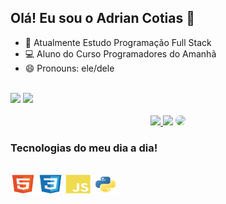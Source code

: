## Olá! Eu sou  o Adrian Cotias 👋

- 👤 Atualmente Estudo Programação Full Stack 
- 💻 Aluno do Curso Programadores do Amanhã
- 😄 Pronouns: ele/dele
<br>
<div> 
   <img  height="180em" src="https://github-readme-stats.vercel.app/api?username=AdrianCotias&show_icons=true&theme=midnight-purple&include_all_commits=true&count_private=true"/>
   <img  height="180em" src="https://github-readme-stats.vercel.app/api/top-langs/?username=AdrianCotias&layout=compact&langs_count=16&theme=midnight-purple"/>
</div>
<br>

<div align="center"> 
<a href="https://instagram.com/only_cotias" target="_blank"><img src="https://img.shields.io/badge/-Instagram-%23E4405F?style=for-the-badge&logo=instagram&logoColor=white"</a>
<a href = "mailto: adriancotyas@gmail.com"> <img src="https://img.shields.io/badge/-Gmail-%23333?style=for-the-badge&logo=gmail&logoColor=white" target="_blank"></a>
<a href="https://www.linkedin.com/in/adrian-da-silva-cotias-94a878248" target="_blank"><img src="https://img.shields.io/badge/-LinkedIn-%230077B5?style=for-the-badge&logo=linkedin&logoColor=white" style="border-radius: 30px" target="_blank"></a> 
 </div>

### Tecnologias do meu dia a dia!


<div style="display: inline_block"><br> 
   <img align="center" alt="HTML" height="30" width="40" src="https://raw.githubusercontent.com/devicons/devicon/master/icons/html5/html5-original.svg"> 
   <img align="center" alt="CSS" height="30" width="40" src="https://raw.githubusercontent.com/devicons/devicon/master/icons/css3/css3-original.svg"> 
   <img align="center" alt="Js" height="30" width="40" src="https://raw.githubusercontent.com/devicons/devicon/master/icons/javascript/javascript-plain.svg"> 
   <img align="center" alt="Python" height="30" width="40" src="https://raw.githubusercontent.com/devicons/devicon/master/icons/python/python-original.svg">
</div>